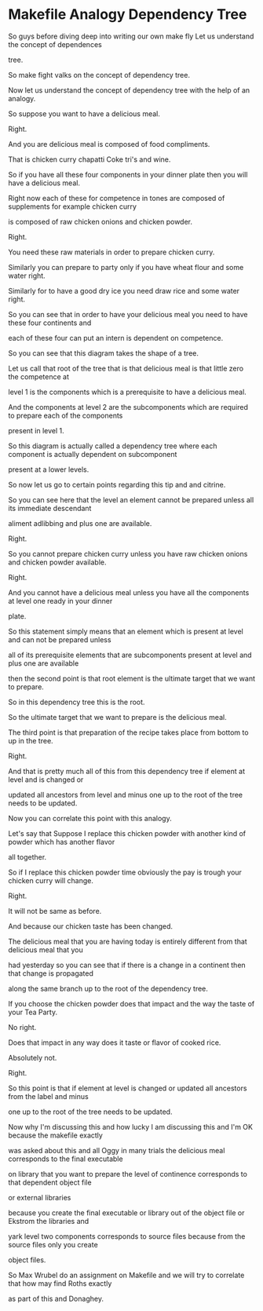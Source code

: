 # Makefile Analogy Dependency Tree 


So guys before diving deep into writing our own make fly Let us understand the concept of dependences

tree.

So make fight valks on the concept of dependency tree.

Now let us understand the concept of dependency tree with the help of an analogy.

So suppose you want to have a delicious meal.

Right.

And you are delicious meal is composed of food compliments.

That is chicken curry chapatti Coke tri's and wine.

So if you have all these four components in your dinner plate then you will have a delicious meal.

Right now each of these for competence in tones are composed of supplements for example chicken curry

is composed of raw chicken onions and chicken powder.

Right.

You need these raw materials in order to prepare chicken curry.

Similarly you can prepare to party only if you have wheat flour and some water right.

Similarly for to have a good dry ice you need draw rice and some water right.

So you can see that in order to have your delicious meal you need to have these four continents and

each of these four can put an intern is dependent on competence.

So you can see that this diagram takes the shape of a tree.

Let us call that root of the tree that is that delicious meal is that little zero the competence at

level 1 is the components which is a prerequisite to have a delicious meal.

And the components at level 2 are the subcomponents which are required to prepare each of the components

present in level 1.

So this diagram is actually called a dependency tree where each component is actually dependent on subcomponent

present at a lower levels.

So now let us go to certain points regarding this tip and and citrine.

So you can see here that the level an element cannot be prepared unless all its immediate descendant

aliment adlibbing and plus one are available.

Right.

So you cannot prepare chicken curry unless you have raw chicken onions and chicken powder available.

Right.

And you cannot have a delicious meal unless you have all the components at level one ready in your dinner

plate.

So this statement simply means that an element which is present at level and can not be prepared unless

all of its prerequisite elements that are subcomponents present at level and plus one are available

then the second point is that root element is the ultimate target that we want to prepare.

So in this dependency tree this is the root.

So the ultimate target that we want to prepare is the delicious meal.

The third point is that preparation of the recipe takes place from bottom to up in the tree.

Right.

And that is pretty much all of this from this dependency tree if element at level and is changed or

updated all ancestors from level and minus one up to the root of the tree needs to be updated.

Now you can correlate this point with this analogy.

Let's say that Suppose I replace this chicken powder with another kind of powder which has another flavor

all together.

So if I replace this chicken powder time obviously the pay is trough your chicken curry will change.

Right.

It will not be same as before.

And because our chicken taste has been changed.

The delicious meal that you are having today is entirely different from that delicious meal that you

had yesterday so you can see that if there is a change in a continent then that change is propagated

along the same branch up to the root of the dependency tree.

If you choose the chicken powder does that impact and the way the taste of your Tea Party.

No right.

Does that impact in any way does it taste or flavor of cooked rice.

Absolutely not.

Right.

So this point is that if element at level is changed or updated all ancestors from the label and minus

one up to the root of the tree needs to be updated.

Now why I'm discussing this and how lucky I am discussing this and I'm OK because the makefile exactly

was asked about this and all Oggy in many trials the delicious meal corresponds to the final executable

on library that you want to prepare the level of continence corresponds to that dependent object file

or external libraries

because you create the final executable or library out of the object file or Ekstrom the libraries and

yark level two components corresponds to source files because from the source files only you create

object files.

So Max Wrubel do an assignment on Makefile and we will try to correlate that how may find Roths exactly

as part of this and Donaghey.

